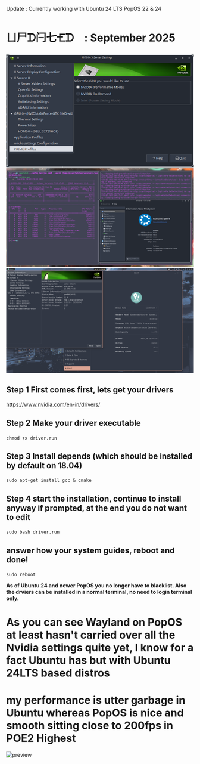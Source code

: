 Update : Currently working with Ubuntu 24 LTS PopOS 22 & 24
 
 
   # ㄩ尸ᗪ闩七🝗ᗪ : September 2025
 
![preview](imgs/nvidia.png)
![preview](imgs/nvidia2.png)
![preview](imgs/popos2.png)


## Step 1 First comes first, lets get your drivers ##

https://www.nvidia.com/en-in/drivers/

## Step 2 Make your driver executable ##

```chmod +x driver.run```

## Step 3 Install depends (which should be installed by default on 18.04) ##

```sudo apt-get install gcc & cmake```

## Step 4 start the installation, continue to install anyway if prompted, at the end you do not want to edit ##

```sudo bash driver.run```

## answer how your system guides, reboot and done! ##

```sudo reboot```

**As of Ubuntu 24 and newer PopOS you no longer have to blacklist.  Also the drviers can be installed in a normal terminal, no need to login terminal only.**
# As you can see Wayland on PopOS at least hasn't carried over all the Nvidia settings quite yet, I know for a fact Ubuntu has but with Ubuntu 24LTS based distros #
# my performance is utter garbage in Ubuntu whereas PopOS is nice and smooth sitting close to 200fps in POE2 Highest #
![preview](imgs/2pop.png)





